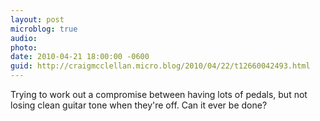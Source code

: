 ```yaml
---
layout: post
microblog: true
audio: 
photo: 
date: 2010-04-21 18:00:00 -0600
guid: http://craigmcclellan.micro.blog/2010/04/22/t12660042493.html
---
```

Trying to work out a compromise between having lots of pedals, but not losing clean guitar tone when they're off. Can it ever be done?
